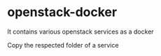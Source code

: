 # openstack-docker
It contains various openstack services as a docker 

Copy the respected folder of a service 
